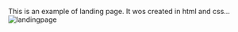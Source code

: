 This is an example of landing page.
It wos created in html and css...
![landingpage](https://github.com/KatyaMarakhovskaya/LendingFrontendCours/blob/master/landingpage.bmp)
